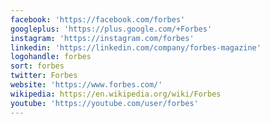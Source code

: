 ```yaml
---
facebook: 'https://facebook.com/forbes'
googleplus: 'https://plus.google.com/+Forbes'
instagram: 'https://instagram.com/forbes'
linkedin: 'https://linkedin.com/company/forbes-magazine'
logohandle: forbes
sort: forbes
twitter: Forbes
website: 'https://www.forbes.com/'
wikipedia: https://en.wikipedia.org/wiki/Forbes
youtube: 'https://youtube.com/user/forbes'
---
```


